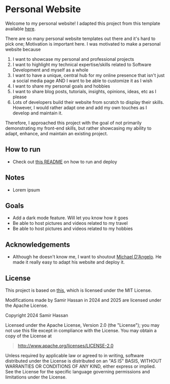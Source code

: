 # Personal Website

Welcome to my personal website! I adapted this project from this template available [here](https://github.com/mldangelo/personal-site/tree/main).

There are so many personal website templates out there and it's hard to pick one; Motivation is important here. I was motivated to make a personal website because

1) I want to showcase my personal and professional projects
2) I want to highlight my technical expertise/skills related to Software Development and myself as a whole
3) I want to have a unique, central hub for my online presence that isn't just a social media page AND I want to be able to customize it as I wish
4) I want to share my personal goals and hobbies
5) I want to share blog posts, tutorials, insights, opinions, ideas, etc as I please
6) Lots of developers build their website from scratch to display their skills. However, I would rather adapt one and add my own touches as I develop and maintain it.

Therefore, I approached this project with the goal of not primarily demonstrating my front-end skills, but rather showcasing my ability to adapt, enhance, and maintain an existing project.

## How to run

- Check out [this README](https://github.com/mldangelo/personal-site/blob/main/README.md) on how to run and deploy

## Notes

- Lorem ipsum

## Goals

- Add a dark mode feature. Will let you know how it goes
- Be able to host pictures and videos related to my travel
- Be able to host pictures and videos related to my hobbies

## Acknowledgements

- Although he doesn't know me, I want to shoutout [Michael D'Angelo](https://mldangelo.com/). He made it really easy to adapt his website and deploy it.

## License

This project is based on [this](https://github.com/mldangelo/personal-site/tree/main), which is licensed under the MIT License.

Modifications made by Samir Hassan in 2024 and 2025 are licensed under the Apache License.  

Copyright 2024 Samir Hassan

Licensed under the Apache License, Version 2.0 (the "License"); you may not use this file except in compliance with the License. You may obtain a copy of the License at

> <http://www.apache.org/licenses/LICENSE-2.0>

Unless required by applicable law or agreed to in writing, software distributed under the License is distributed on an "AS IS" BASIS, WITHOUT WARRANTIES OR CONDITIONS OF ANY KIND, either express or implied. See the License for the specific language governing permissions and limitations under the License.
